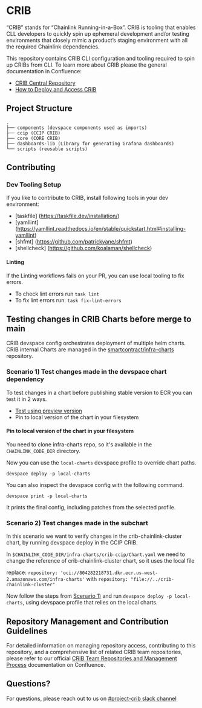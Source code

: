 # CRIB
“CRIB” stands for “Chainlink Running-in-a-Box”. CRIB is tooling that enables CLL developers to quickly spin up ephemeral development and/or testing environments that closely mimic a product’s staging environment with all the required Chainlink dependencies.

This repository contains CRIB CLI configuration and tooling required to spin up CRIBs from CLI.
To learn more about CRIB please the general documentation in Confluence:
- [CRIB Central Repository](https://smartcontract-it.atlassian.net/wiki/spaces/CRIB/pages/597099084/CRIB+Central+Repository)
- [How to Deploy and Access CRIB](https://smartcontract-it.atlassian.net/wiki/spaces/CRIB/pages/678461474/How+to+Deploy+Access+CRIB)


## Project Structure
```
.
├── components (devspace components used as imports)
├── ccip (CCIP CRIB)
├── core (CORE CRIB)
├── dashboards-lib (Library for generating Grafana dashboards)
└── scripts (reusable scripts)
```

## Contributing

### Dev Tooling Setup
If you like to contribute to CRIB, install following tools in your dev environment:

* [taskfile] (https://taskfile.dev/installation/)
* [yamllint] (https://yamllint.readthedocs.io/en/stable/quickstart.html#installing-yamllint)
* [shfmt] (https://github.com/patrickvane/shfmt)
* [shellcheck] (https://github.com/koalaman/shellcheck)

#### Linting
If the Linting workflows fails on your PR, you can use local tooling to fix errors. 
* To check lint errors run `task lint`
* To fix lint errors run: `task fix-lint-errors` 

## Testing changes in CRIB Charts before merge to main
CRIB devspace config orchestrates deployment of multiple helm charts. CRIB internal Charts are managed in the [smartcontract/infra-charts](https://github.com/smartcontractkit/infra-charts) repository.

### Scenario 1) Test changes made in the devspace chart dependency
To test changes in a chart before publishing stable version to ECR you can test it in 2 ways.

* [Test using preview version](https://github.com/smartcontractkit/infra-charts?tab=readme-ov-file#testing-a-chart-before-merging-it-to-main)
* Pin to local version of the chart in your filesystem

#### Pin to local version of the chart in your filesystem
You need to clone infra-charts repo, so it's available in the `CHAINLINK_CODE_DIR` directory.

Now you can use the `local-charts` devspace profile to override chart paths.

`devspace deploy -p local-charts`

You can also inspect the devspace config with the following command.

`devspace print -p local-charts`

It prints the final config, including patches from the selected profile.

### Scenario 2) Test changes made in the subchart
In this scenario we want to verify changes in the crib-chainlink-cluster chart, by running devspace deploy in the CCIP CRIB.

In `$CHAINLINK_CODE_DIR/infra-charts/crib-ccip/Chart.yaml` we need to change the reference of crib-chainlink-cluster chart, so it uses the local file

replace: `repository: 'oci://804282218731.dkr.ecr.us-west-2.amazonaws.com/infra-charts'`
with `repository: "file://../crib-chainlink-cluster"`

Now follow the steps from [Scenario 1)](#pin-to-local-version-of-the-chart-in-your-filesystem) and run `devspace deploy -p local-charts`, using devspace profile that relies on the local charts.

## Repository Management and Contribution Guidelines

For detailed information on managing repository access, contributing to this repository, and a comprehensive list of related CRIB team repositories, please refer to our official [CRIB Team Repositories and Management Process](https://smartcontract-it.atlassian.net/wiki/spaces/CRIB/pages/837189704/CRIB+Team+Repositories+and+Management+Process) documentation on Confluence.

## Questions?
For questions, please reach out to us on [#project-crib slack channel](https://chainlink.enterprise.slack.com/archives/C0637K4BBC2) 
